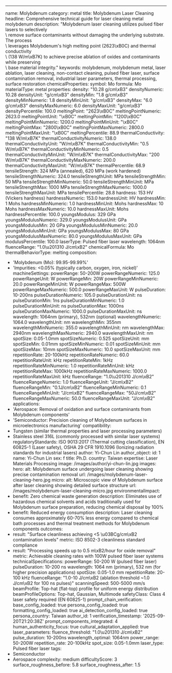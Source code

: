 ---
name: Molybdenum
category: metal
title: Molybdenum Laser Cleaning
headline: Comprehensive technical guide for laser cleaning metal molybdenum
description: "Molybdenum laser cleaning utilizes pulsed fiber lasers to selectively\
  \ remove surface contaminants without damaging the underlying substrate. The process\
  \ leverages Molybdenum's high melting point (2623\xB0C) and thermal conductivity\
  \ (138 W/m\xB7K) to achieve precise ablation of oxides and contaminants while preserving\
  \ base material integrity."
keywords: molybdenum, molybdenum metal, laser ablation, laser cleaning, non-contact
  cleaning, pulsed fiber laser, surface contamination removal, industrial laser parameters,
  thermal processing, surface restoration
chemicalProperties:
  symbol: Mo
  formula: Mo
  materialType: metal
properties:
  density: "10.28 g/cm\xB3"
  densityNumeric: 10.28
  densityUnit: "g/cm\xB3"
  densityMin: "1.8 g/cm\xB3"
  densityMinNumeric: 1.8
  densityMinUnit: "g/cm\xB3"
  densityMax: "6.0 g/cm\xB3"
  densityMaxNumeric: 6.0
  densityMaxUnit: "g/cm\xB3"
  densityPercentile: 100.0
  meltingPoint: "2623\xB0C"
  meltingPointNumeric: 2623.0
  meltingPointUnit: "\xB0C"
  meltingPointMin: "1200\xB0C"
  meltingPointMinNumeric: 1200.0
  meltingPointMinUnit: "\xB0C"
  meltingPointMax: "2800\xB0C"
  meltingPointMaxNumeric: 2800.0
  meltingPointMaxUnit: "\xB0C"
  meltingPercentile: 88.9
  thermalConductivity: "138 W/m\xB7K"
  thermalConductivityNumeric: 138.0
  thermalConductivityUnit: "W/m\xB7K"
  thermalConductivityMin: "0.5 W/m\xB7K"
  thermalConductivityMinNumeric: 0.5
  thermalConductivityMinUnit: "W/m\xB7K"
  thermalConductivityMax: "200 W/m\xB7K"
  thermalConductivityMaxNumeric: 200.0
  thermalConductivityMaxUnit: "W/m\xB7K"
  thermalPercentile: 68.9
  tensileStrength: 324 MPa (annealed), 620 MPa (work hardened)
  tensileStrengthNumeric: 324.0
  tensileStrengthUnit: MPa
  tensileStrengthMin: 50 MPa
  tensileStrengthMinNumeric: 50.0
  tensileStrengthMinUnit: MPa
  tensileStrengthMax: 1000 MPa
  tensileStrengthMaxNumeric: 1000.0
  tensileStrengthMaxUnit: MPa
  tensilePercentile: 28.8
  hardness: 153 HV (Vickers hardness)
  hardnessNumeric: 153.0
  hardnessUnit: HV
  hardnessMin: 1 Mohs
  hardnessMinNumeric: 1.0
  hardnessMinUnit: Mohs
  hardnessMax: 10 Mohs
  hardnessMaxNumeric: 10.0
  hardnessMaxUnit: Mohs
  hardnessPercentile: 100.0
  youngsModulus: 329 GPa
  youngsModulusNumeric: 329.0
  youngsModulusUnit: GPa
  youngsModulusMin: 20 GPa
  youngsModulusMinNumeric: 20.0
  youngsModulusMinUnit: GPa
  youngsModulusMax: 80 GPa
  youngsModulusMaxNumeric: 80.0
  youngsModulusMaxUnit: GPa
  modulusPercentile: 100.0
  laserType: Pulsed fiber laser
  wavelength: 1064nm
  fluenceRange: "1.0\u201310 J/cm\xB2"
  chemicalFormula: Mo
  thermalBehaviorType: melting
composition:
- 'Molybdenum (Mo): 99.95-99.99%'
- 'Impurities: <0.05% (typically carbon, oxygen, iron, nickel)'
machineSettings:
  powerRange: 50-200W
  powerRangeNumeric: 125.0
  powerRangeUnit: W
  powerRangeMin: 20W
  powerRangeMinNumeric: 20.0
  powerRangeMinUnit: W
  powerRangeMax: 500W
  powerRangeMaxNumeric: 500.0
  powerRangeMaxUnit: W
  pulseDuration: 10-200ns
  pulseDurationNumeric: 105.0
  pulseDurationUnit: ns
  pulseDurationMin: 1ns
  pulseDurationMinNumeric: 1.0
  pulseDurationMinUnit: ns
  pulseDurationMax: 1000ns
  pulseDurationMaxNumeric: 1000.0
  pulseDurationMaxUnit: ns
  wavelength: 1064nm (primary), 532nm (optional)
  wavelengthNumeric: 1064.0
  wavelengthUnit: nm
  wavelengthMin: 355nm
  wavelengthMinNumeric: 355.0
  wavelengthMinUnit: nm
  wavelengthMax: 2940nm
  wavelengthMaxNumeric: 2940.0
  wavelengthMaxUnit: nm
  spotSize: 0.05-1.0mm
  spotSizeNumeric: 0.525
  spotSizeUnit: mm
  spotSizeMin: 0.01mm
  spotSizeMinNumeric: 0.01
  spotSizeMinUnit: mm
  spotSizeMax: 10mm
  spotSizeMaxNumeric: 10.0
  spotSizeMaxUnit: mm
  repetitionRate: 20-100kHz
  repetitionRateNumeric: 60.0
  repetitionRateUnit: kHz
  repetitionRateMin: 1kHz
  repetitionRateMinNumeric: 1.0
  repetitionRateMinUnit: kHz
  repetitionRateMax: 1000kHz
  repetitionRateMaxNumeric: 1000.0
  repetitionRateMaxUnit: kHz
  fluenceRange: "1.0\u201310 J/cm\xB2"
  fluenceRangeNumeric: 1.0
  fluenceRangeUnit: "J/cm\xB2"
  fluenceRangeMin: "0.1J/cm\xB2"
  fluenceRangeMinNumeric: 0.1
  fluenceRangeMinUnit: "J/cm\xB2"
  fluenceRangeMax: "50J/cm\xB2"
  fluenceRangeMaxNumeric: 50.0
  fluenceRangeMaxUnit: "J/cm\xB2"
applications:
- 'Aerospace: Removal of oxidation and surface contaminants from Molybdenum components'
- 'Semiconductor: Precision cleaning of Molybdenum surfaces in microelectronics manufacturing'
compatibility:
- Tungsten (similar thermal properties and laser processing parameters)
- Stainless steel 316L (commonly processed with similar laser systems)
regulatoryStandards: ISO 9013:2017 (Thermal cutting classification), EN 60825-1 (Laser
  safety), OSHA 29 CFR 1910.1096 (Ionizing radiation standards for industrial lasers)
author: Yi-Chun Lin
author_object:
  id: 1
  name: Yi-Chun Lin
  sex: f
  title: Ph.D.
  country: Taiwan
  expertise: Laser Materials Processing
  image: /images/author/yi-chun-lin.jpg
images:
  hero:
    alt: Molybdenum surface undergoing laser cleaning showing precise contamination
      removal
    url: /images/molybdenum-laser-cleaning-hero.jpg
  micro:
    alt: Microscopic view of Molybdenum surface after laser cleaning showing detailed
      surface structure
    url: /images/molybdenum-laser-cleaning-micro.jpg
environmentalImpact:
- benefit: Zero chemical waste generation
  description: Eliminates use of hazardous chemical solvents and acids traditionally
    used for Molybdenum surface preparation, reducing chemical disposal by 100%
- benefit: Reduced energy consumption
  description: Laser cleaning consumes approximately 60-70% less energy compared to
    chemical bath processes and thermal treatment methods for Molybdenum components
outcomes:
- result: "Surface cleanliness achieving <5 \u03BCg/cm\xB2 contamination levels"
  metric: ISO 8502-3 cleanliness standard compliance
- result: "Processing speeds up to 0.5 m\xB2/hour for oxide removal"
  metric: Achievable cleaning rates with 100W pulsed fiber laser systems
technicalSpecifications:
  powerRange: 50-200 W (pulsed fiber laser)
  pulseDuration: 10-200 ns
  wavelength: 1064 nm (primary), 532 nm (for higher precision applications)
  spotSize: 0.05-1.0 mm
  repetitionRate: 20-100 kHz
  fluenceRange: "1.0-10 J/cm\xB2 (ablation threshold ~1.0 J/cm\xB2 for 100 ns pulses)"
  scanningSpeed: 500-5000 mm/s
  beamProfile: Top-hat (flat-top) profile for uniform energy distribution
  beamProfileOptions: Top-hat, Gaussian, Multimode
  safetyClass: Class 4 laser safety required (EN 60825-1)
prompt_chain_verification:
  base_config_loaded: true
  persona_config_loaded: true
  formatting_config_loaded: true
  ai_detection_config_loaded: true
  persona_country: Taiwan
  author_id: 1
  verification_timestamp: '2025-09-20T21:20:38Z'
  prompt_components_integrated: 4
  human_authenticity_focus: true
  cultural_adaptation_applied: true
laser_parameters:
  fluence_threshold: "1.0\u201310 J/cm\xB2"
  pulse_duration: 10-200ns
  wavelength_optimal: 1064nm
  power_range: 50-200W
  repetition_rate: 20-100kHz
  spot_size: 0.05-1.0mm
  laser_type: Pulsed fiber laser
tags:
- Semiconductor
- Aerospace
complexity: medium
difficultyScore: 3
surface_roughness_before: 5.8
surface_roughness_after: 1.5
